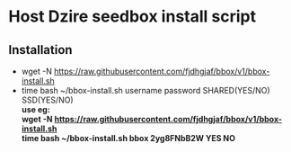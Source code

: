 Host Dzire seedbox install script
==========
Installation
--------------
- wget -N https://raw.githubusercontent.com/fjdhgjaf/bbox/v1/bbox-install.sh <br>
- time bash ~/bbox-install.sh username password SHARED(YES/NO) SSD(YES/NO)<br>
**use eg: <br>
wget -N https://raw.githubusercontent.com/fjdhgjaf/bbox/v1/bbox-install.sh <br>
time bash ~/bbox-install.sh bbox 2yg8FNbB2W YES NO**<br><br><br><br><br><br><br><br>
